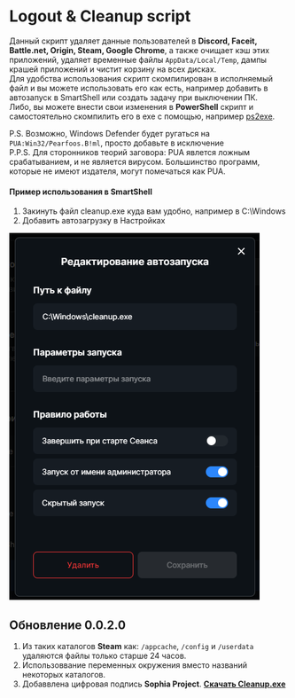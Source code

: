 # Logout & Cleanup script 
Данный скрипт удаляет данные пользователей в **Discord, Faceit, Battle.net, Origin, Steam, Google Chrome**, а также очищает кэш этих приложений, удаляет временные файлы `AppData/Local/Temp`, дампы крашей приложений и чистит корзину на всех дисках.  
Для удобства использования скрипт скомпилирован в исполняемый файл и вы можете использовать его как есть, например добавить в автозапуск в SmartShell или создать задачу при выключении ПК.  
Либо, вы можете внести свои изменения в **PowerShell** скрипт и самостоятельно скомпилить его в exe с помощью, например [ps2exe](https://github.com/MScholtes/PS2EXE).  

P.S. Возможно, Windows Defender будет ругаться на `PUA:Win32/Pearfoos.B!ml`, просто добавьте в исключение   
P.P.S. Для сторонников теорий заговора: PUA явлется ложным срабатыванием, и не является вирусом. Большинство программ, которые не имеют издателя, могут помечаться как PUA.


#### Пример использования в SmartShell
1. Закинуть файл cleanup.exe куда вам удобно, например в C:\Windows
2. Добавить автозагрузку в Настройках

![](ss_cleanup.png)  


## Обновление 0.0.2.0
1. Из таких каталогов **Steam** как: `/appcache`, `/config` и `/userdata` удаляются файлы только старше 24 часов.
2. Использоввание переменных окружения вместо названий некоторых каталогов.
3. Добаввлена цифровая подпись **Sophia Project**.
**[Скачать Cleanup.exe](https://github.com/cor3jz/cleanup/raw/main/cleanup.exe)**


